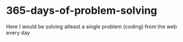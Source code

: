 # 365-days-of-problem-solving
Here I would be solving atleast a single problem (coding) from the web every day
